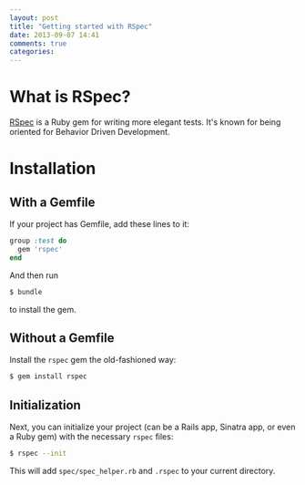 ```yaml
---
layout: post
title: "Getting started with RSpec"
date: 2013-09-07 14:41
comments: true
categories:
---
```


# What is RSpec?

[RSpec](http://rspec.info/) is a Ruby gem for writing more elegant tests. It's known for being oriented for Behavior Driven Development.

# Installation

## With a Gemfile

If your project has Gemfile, add these lines to it:

```ruby
group :test do
  gem 'rspec'
end
```

And then run

```bash
$ bundle
```

to install the gem.

## Without a Gemfile

Install the `rspec` gem the old-fashioned way:

```bash
$ gem install rspec
```

## Initialization

Next, you can initialize your project (can be a Rails app, Sinatra app, or even a Ruby gem) with the necessary `rspec` files:

```bash
$ rspec --init
```

This will add `spec/spec_helper.rb` and `.rspec` to your current directory.


